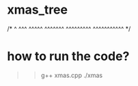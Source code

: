# xmas_tree

/*   ^
    ^^^
   ^^^^^
  ^^^^^^^
 ^^^^^^^^^
^^^^^^^^^^^ */

# how to run the code? 
>> g++ xmas.cpp
>> ./xmas

